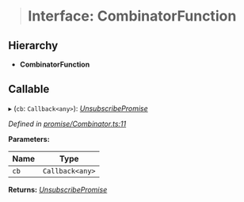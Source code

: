 > # Interface: CombinatorFunction

## Hierarchy

* **CombinatorFunction**

## Callable

▸ (`cb`: `Callback<any>`): *[UnsubscribePromise](../modules/_types_.md#unsubscribepromise)*

*Defined in [promise/Combinator.ts:11](https://github.com/polkadot-js/api/blob/09ee77d/packages/api/src/promise/Combinator.ts#L11)*

**Parameters:**

Name | Type |
------ | ------ |
`cb` | `Callback<any>` |

**Returns:** *[UnsubscribePromise](../modules/_types_.md#unsubscribepromise)*